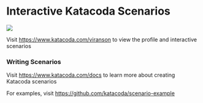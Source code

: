 # Interactive Katacoda Scenarios

[![](http://shields.katacoda.com/katacoda/viranson/count.svg)](https://www.katacoda.com/viranson "Get your profile on Katacoda.com")

Visit https://www.katacoda.com/viranson to view the profile and interactive scenarios

### Writing Scenarios
Visit https://www.katacoda.com/docs to learn more about creating Katacoda scenarios

For examples, visit https://github.com/katacoda/scenario-example
